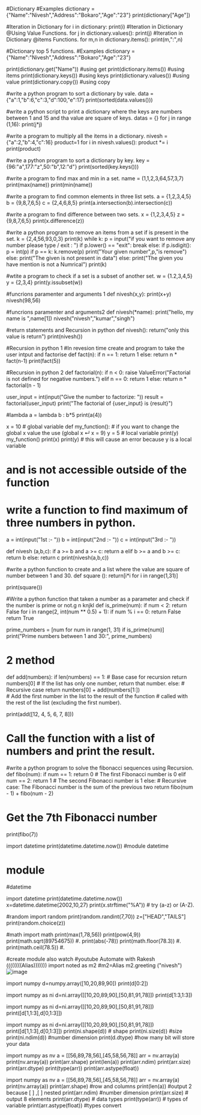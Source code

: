 #Dictionary
#Examples
dictionary = {"Name":"Nivesh","Address":"Bokaro","Age":"23"}
print(dictionary["Age"])

#Iteration in Dictionary
for i in dictionary:
    print(i)
#Iteration in Dictionary @Using Value Functions.
for j in dictionary.values():
    print(j)
#Iteration in Dictionary @items Functions.
for m,n in dictionary.items():
    print(m,":",n)

#Dictionary top 5 functions.
#Examples
dictionary = {"Name":"Nivesh","Address":"Bokaro","Age":"23"}

print(dictionary.get("Name"))    #using get
print(dictionary.items())        #using items
print(dictionary.keys())          #using keys
print(dictionary.values())        #using value
print(dictionary.copy())          #using copy 

#write a python program to sort a dictionary by vale.
data = {"a":1,"b":6,"c":3,"d":100,"e":17}
print(sorted(data.values()))

#write a python script to print a dictionary where the keys are numbers between 1 and 15 and tha value are square of keys.
datas = {}
for j in range (1,16):
       print(j*j)

#write a program to multiply all the items in a dictionary.
nivesh = {"a":2,"b":4,"c":16}
product=1
for i in nivesh.values():
       product *= i
       print(product)

#write a python program to sort a dictionary by key.
key = {96:"a",177:"z",50:"b",12:"d"}
print(sorted(key.keys()))


#write a program to find max and min in a set.
name = (1,1,2,3,64,57,3,7)
print(max(name))
print(min(name))

#write a program to find common elements in three list sets.
a = {1,2,3,4,5}
b = {9,8,7,6,5}
c = {2,4,6,8,5}
print(a.intersection(b).intersection(c))

#write a program to find difference between two sets.
x = {1,2,3,4,5}
z = {9,8,7,6,5}
print(x.difference(z))

#write a python program to remove an items from a set if is present in the set.
k = {2,4,56,93,0,3}
print(k)
while k:
    p = input("if you want to remove any number please type / exit : ")
    if p.lower() == "exit":
            break
else:
    if p.isdigit():
        p = int(p)
        if p == k:
            k.remove(p)
            print("Your given number",p,"is remove")
        else:
            print("The given is not present in data")
    else:
        print("The given you have mention is not a Numrical")
print(k)

#wtite a program to check if a set is a subset of another set.
w = {1.2,3,4,5}
y = {2,3,4}
print(y.issubset(w))

#funcrions paramenter and arguments 1
def nivesh(x,y):
    print(x+y)
nivesh(98,56)

#funcrions paramenter and arguments2
def nivesh(*name):
    print("hello, my name is ",name[1])
nivesh("nivesh","kumar","singh")

#return statements and Recursion in python
def nivesh():
    return("only this value is return")
print(nivesh())

#Recursion in python 1
#In revesion time create and program to take the user intput and factorise 
def fact(n):
    if n == 1:
        return 1
    else:
        return n * fact(n-1)
print(fact(5))

#Recursion in python 2
def factorial(n):
    if n < 0:
        raise ValueError("Factorial is not defined for negative numbers.")
    elif n == 0:
        return 1
    else:
        return n * factorial(n  - 1)

user_input = int(input("Give the number to factorize: "))
result = factorial(user_input)
print("The factorial of {user_input} is {result}")

#lambda
a = lambda b : b*5
print(a(4))

x = 10 # global variable
def my_function():
                #  if you want to change the global x value the use (global x ↵ x = 9)
    y = 5 # local variable
    print(y)   
my_function()
print(x)
print(y) # this will cause an error because y is a local variable
# and is not accessible outside of the function

# write a function to find maximum of three numbers in python.
a = int(input("1st :- "))
b = int(input("2nd :- "))
c = int(input("3rd :- "))

def nivesh (a,b,c):
    if a >= b and a >= c:
        return a
    elif b >= a and b >= c:
        return b
    else:
        return c
print(nivesh(a,b,c))

#write a python function to create and a list where the value are square of number between 1 and 30.
def square ():
    return[i*i for i in range(1,31)]

print(square())

#Write a python function that taken a number as a parameter and check if the number is prime or not.g n  knjkl
def is_prime(num):
    if num < 2:
        return False
    for i in range(2, int(num ** 0.5) + 1):
        if num % i == 0:
            return False
    return True

prime_numbers = [num for num in range(1, 31) if is_prime(num)]
print("Prime numbers between 1 and 30:", prime_numbers)

# 2 method
def add(numbers):
    if len(numbers) == 1:  # Base case for recursion
        return numbers[0]  # If the list has only one number, return that number.
    else:  # Recursive case
        return numbers[0] + add(numbers[1:])  
        # Add the first number in the list to the result of the function
        # called with the rest of the list (excluding the first number).

print(add([12, 4, 5, 6, 7, 8]))
# Call the function with a list of numbers and print the result.

#write a python program to solve the fibonacci sequences using Recursion.
def fibo(num):
    if num == 1:
        return 0  # The first Fibonacci number is 0
    elif num == 2:
        return 1  # The second Fibonacci number is 1
    else:
        # Recursive case: The Fibonacci number is the sum of the previous two
        return fibo(num - 1) + fibo(num - 2)

# Get the 7th Fibonacci number
print(fibo(7))

import datetime
print(datetime.datetime.now())     #module datetime


# module
#datetime

import datetime
print(datetime.datetime.now())
x=datetime.datetime(2002,10,27)
print(x.strftime("%A")) # try (a-z) or (A-Z).

#random
import random
print(random.randint(7,70))
z=["HEAD","TAILS"]
print(random.choice(z))

#math
import math
print(max(1,78,56))
print(pow(4,9))
print(math.sqrt(89754675)) #.
print(abs(-78))
print(math.floor(78.3)) #.
print(math.ceil(78.5)) #.

#create module also watch #youtube Automate with Rakesh ((((((((Alias)))))))
import noted as m2 #m2=Alias
m2.greeting ("nivesh")
![image](https://github.com/user-attachments/assets/705ddc92-2133-48f8-92c3-bff008ff8521)

import numpy
d=numpy.array([10,20,89,90])
print(d[0:2])

import numpy as ni
d=ni.array([[10,20,89,90],[50,81,91,78]])
print(d[1:3,1:3])

import numpy as ni
d=ni.array([[10,20,89,90],[50,81,91,78]])
print([d[1,1:3],d[0,1:3]])

import numpy as ni
d=ni.array([[10,20,89,90],[50,81,91,78]])
print([d[1,1:3],d[0,1:3]])
print(ni.shape(d))      # shape
print(ni.size(d))       #size
print(ni.ndim(d))       #number dimension
print(d.dtype)      #how many bit will store your data

import numpy as nv
a = [[56,89,78,56],[45,58,56,78]]
arr = nv.array(a)
print(nv.array(a))
print(arr.shape)
print(len(a))
print(arr.ndim)
print(arr.size)
print(arr.dtype)
print(type(arr))
print(arr.astype(float))

import numpy as nv
a = [[56,89,78,56],[45,58,56,78]]
arr = nv.array(a)
print(nv.array(a))
print(arr.shape)   #row and columns
print(len(a))      #output 2 because [ ] ,[ ] nested
print(arr.ndim)    #number dimension
print(arr.size)    # output 8 elements
print(arr.dtype)    # data types
print(type(arr))     # types of variable
print(arr.astype(float))    #types convert

